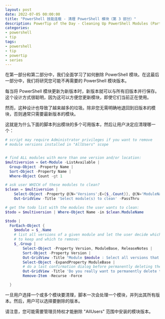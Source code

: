 ```yaml
---
layout: post
date: 2022-07-05 00:00:00
title: "PowerShell 技能连载 - 清理 PowerShell 模块（第 3 部分）"
description: PowerTip of the Day - Cleaning Up PowerShell Modules (Part 3)
categories:
- powershell
- tip
tags:
- powershell
- tip
- powertip
- series
---
```

在第一部分和第二部分中，我们全面学习了如何删除 PowerShell 模块。在这最后一部分中，我们将研究您可能不再需要的 PowerShell 模块版本。

每当将 PowerShell 模块更新为新版本时，新版本就可以与所有旧版本并行保存。这个设计方式很聪明，因为这可以方便您更新模块，即使它们当前正在使用。

然而，这种设计也导致了越来越多的垃圾。除非您无需明确地退回到旧版本的模块，否则通常只需要最新版本的模块。

这就是为什么下面的脚本列出模块的多个可用版本，然后让用户决定应清理哪一个：

```powershell
# script may require Administrator privileges if you want to remove
# module versions installed in "AllUsers" scope


# find ALL modules with more than one version and/or location:
$multiversion = Get-Module -ListAvailable | 
  Group-Object -Property Name | 
  Sort-Object -Property Name |
  Where-Object Count -gt 1

# ask user WHICH of these modules to clean?
$clean = $multiversion | 
    Select-Object -Property @{N='Versions';E={$_.Count}}, @{N='ModuleName';E={$_.Name}} |
    Out-GridView -Title 'Select module(s) to clean' -PassThru

# get the todo list with the modules the user wants to clean:
$todo = $multiversion | Where-Object Name -in $clean.ModuleName

$todo |
  ForEach-Object {
    $module = $_.Name
    # list all versions of a given module and let the user decide which versions
    # to keep and which to remove:
    $_.Group | 
        Select-Object -Property Version, ModuleBase, ReleaseNotes |
        Sort-Object -Property Version |
        Out-GridView -Title "Module $module : Select all versions that you want to remove" -PassThru |
        Select-Object -ExpandProperty ModuleBase |
        # do a last confirmation dialog before permanently deleting the subversions:
        Out-GridView -Title 'Do you really want to permanently delete these folders? CTRL+A and OK to confirm' -PassThru  |
        Remove-Item -Recurse -Force

  }
```

一旦用户选择一个或多个模块要清理，脚本一次会处理一个模块，并列出其所有版本。然后，用户可以选择要删除的版本。

请注意，您可能需要管理员特权才能删除 "AllUsers" 范围中安装的模块版本。
<!--本文国际来源：[Cleaning Up PowerShell Modules (Part 3)](https://community.idera.com/database-tools/powershell/powertips/b/tips/posts/cleaning-up-powershell-modules-part-3)-->

